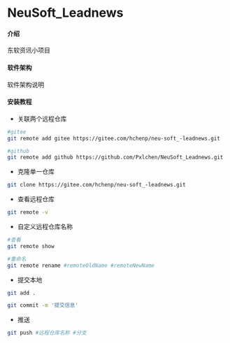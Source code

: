 # NeuSoft_Leadnews

#### 介绍
东软资讯小项目

#### 软件架构
软件架构说明

#### 安装教程

- 关联两个远程仓库

```bash
#gitee
git remote add gitee https://gitee.com/hchenp/neu-soft_-leadnews.git

#github
git remote add github https://github.com/Pxlchen/NeuSoft_Leadnews.git
```



- 克隆单一仓库

```bash
git clone https://gitee.com/hchenp/neu-soft_-leadnews.git
```



- 查看远程仓库

```bash
git remote -v
```



- 自定义远程仓库名称

```bash
#查看
git remote show

#重命名
git remote rename #remoteOldName #remoteNewName
```



- 提交本地

```bash
git add .

git commit -m '提交信息'
```



- 推送

```bash
git push #远程仓库名称 #分支
```

